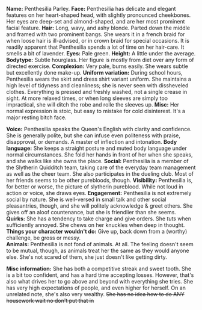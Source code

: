 **Name:** Penthesilia Parley.
**Face:** Penthesilia has delicate and elegant features on her heart-shaped head, with slightly pronounced cheekbones. Her eyes are deep-set and almond-shaped, and are her most prominent facial feature.
**Hair:** Long, wavy, and ashy blonde. Parted down the middle and framed with two prominent bangs. She wears it in a french braid for when loose hair is ill-advised, or in crown braid for special occasions. It is readily apparent that Penthesilia spends a lot of time on her hair-care. It smells a bit of lavender.
**Eyes:** Pale green.
**Height:** A little under the average.
**Bodytype:** Subtle hourglass. Her figure is mostly from diet over any form of directed exercise.
**Complexion:** Very pale, burns easily. She wears subtle but excellently done make-up.
**Uniform variation:** During school hours, Penthesilia wears the skirt and dress shirt variant uniform. She maintains a high level of tidyness and cleanliness; she is never seen with dissheveled clothes. Everything is pressed and freshly washed, not a single crease in sight. 
 At more relaxed times, or when long sleeves are simply too impractical, she will ditch the robe and rolle the sleeves up.
**Misc:** Her normal expression is stoic, but easy to mistake for cold disinterest. It's a major resting bitch face. 


**Voice:** Penthesilia speaks the Queen's English with clarity and confidence. She is generally polite, but she can infuse even politeness with praise, disapproval, or demands. A master of inflection and intonation.
**Body language:** She keeps a straight posture and muted body language under normal circumstances. She fold her hands in front of her when she speaks, and she walks like she owns the place. 
**Social:** Penthesilia is a member of the Slytherin Quidditch team, taking care of the everyday team management as well as the cheer team. She also participates in the dueling club. Most of her friends seems to be other purebloods, though. 
**Visibility:** Penthesilia is, for better or worse, the picture of slytherin pureblood. While not loud in action or voice, she draws eyes.
**Engagement:** Penthesilia is not extremely social by nature. She is well-versed in small talk and other social pleasantries, though, and she will politely acknowledge & greet others. She gives off an aloof countenance, but she is friendlier than she seems.
**Quirks:** She has a tendency to take charge and give orders. She *tuts* when sufficiently annoyed. She chews on her knuckles when deep in thought. 
**Things your character wouldn't do:** Give up, back down from a (worthy) challenge, be gross or messy.  
**Animals:** Penthesilia is not fond of animals. At all. The feeling doesn't seem to be mutual, though, as animals treat her the same as they would anyone else. She's not scared of them, she just doesn't like getting dirty.

**Misc information:** She has both a competitive streak and sweet tooth. She is a bit too confident, and has a hard time accepting losses. However, that's also what drives her to go above and beyond with everything she tries. She has very high expectations of people, and even higher for herself. On an unrelated note, she's also very wealthy.
~~She has no idea how to do ANY housework wait no don't put that in~~